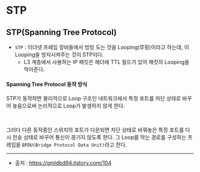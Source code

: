 # STP
## STP(Spanning Tree Protocol)
* `STP` : 이더넷 프레임 장비들에서 빙빙 도는 것을 Looping(루핑)이라고 하는데, 이 Looping을 방지시켜주는 것이 STP이다.
	* L3 계층에서 사용하는 IP 패킷은 헤더에 TTL 필드가 있어 패킷의 Looping을 막아준다.

#### Spanning Tree Protocol 동작 방식
STP가 동작하면 물리적으로 Loop 구조인 네트워크에서 특정 포트를 차단 상태로 바꾸어 놓음으로써 논리적으로 Loop가 발생하지 않게 한다.

<br/>

그러다 다른 동작중인 스위치의 포트가 다운되면 차단 상태로 바꿔놓은 특정 포트를 다시 전송 상태로 바꾸어 통신이 끊기지 않도록 한다. 그 Loop를 막는 경로를 구성하는 프레임을 `BPDU(Bridge Protocol Data Unit)`라고 한다.

---

* 출처 : https://gmldbd94.tistory.com/104
